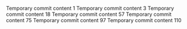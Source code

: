 Temporary commit content 1
Temporary commit content 3
Temporary commit content 18
Temporary commit content 57
Temporary commit content 75
Temporary commit content 97
Temporary commit content 110
